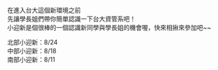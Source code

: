 在進入台大這個新環境之前  
先讓學長姐們帶你簡單認識一下台大資管系吧！  
小迎新是個很棒的一個認識新同學與學長姐的機會喔，快來相揪來參加吧~~  

北部小迎新：8/24  
中部小迎新：8/18  
南部小迎新：8/11